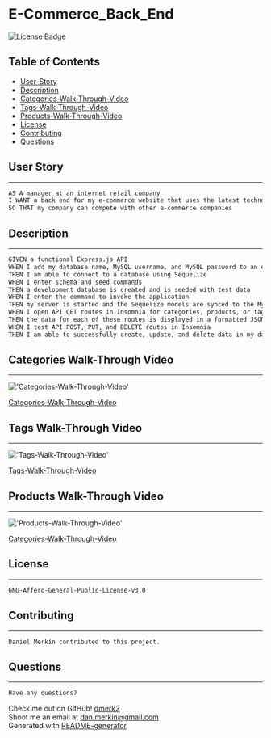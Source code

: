 # E-Commerce_Back_End

![License Badge](https://img.shields.io/github/license/dmerk2/E-Commerce_Back_End)

## Table of Contents

- [User-Story](#user-story)
- [Description](#description)
- [Categories-Walk-Through-Video](#categories-walk-through-video)
- [Tags-Walk-Through-Video](#tags-walk-through-video)
- [Products-Walk-Through-Video](#products-walk-through-video)
- [License](#license)
- [Contributing](#contributing)
- [Questions](#questions)

## User Story

---

```md
AS A manager at an internet retail company
I WANT a back end for my e-commerce website that uses the latest technologies
SO THAT my company can compete with other e-commerce companies
```

## Description

---

```md
GIVEN a functional Express.js API
WHEN I add my database name, MySQL username, and MySQL password to an environment variable file
THEN I am able to connect to a database using Sequelize
WHEN I enter schema and seed commands
THEN a development database is created and is seeded with test data
WHEN I enter the command to invoke the application
THEN my server is started and the Sequelize models are synced to the MySQL database
WHEN I open API GET routes in Insomnia for categories, products, or tags
THEN the data for each of these routes is displayed in a formatted JSON
WHEN I test API POST, PUT, and DELETE routes in Insomnia
THEN I am able to successfully create, update, and delete data in my database
```

## Categories Walk-Through Video

---
!['Categories-Walk-Through-Video'](/Assets/Categories-Walk-Through-Video.gif)

[Categories-Walk-Through-Video](https://watch.screencastify.com/v/rndVM00pouGhZtRJ822A)

## Tags Walk-Through Video

---
!['Tags-Walk-Through-Video'](./Assets/Tags-Walk-Through-Video.gif)

[Tags-Walk-Through-Video](https://watch.screencastify.com/v/BHINeMvtfQ2XDO3KhJCD)

## Products Walk-Through Video

---
!['Products-Walk-Through-Video'](./Assets/Products-Walk-Through-Video.gif)

[Categories-Walk-Through-Video](https://watch.screencastify.com/v/l1FfBfAR2hjmtJe6QgU1)

## License

---

```md
GNU-Affero-General-Public-License-v3.0
```

## Contributing

---

```md
Daniel Merkin contributed to this project.
```

## Questions

---

```md
Have any questions?
```

Check me out on GitHub! [dmerk2](https://github.com/dmerk2)<br>
Shoot me an email at dan.merkin@gmail.com<br>
Generated with [README-generator](https://github.com/dmerk2/Professional-README-Generator)
